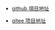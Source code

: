 * [github 項目地址](https://github.com/gruguy/React_learn.git 'github项目地址')

* [gitee 项目地址](https://gitee.com/gruguy/React-Learn 'gitee 项目地址')
